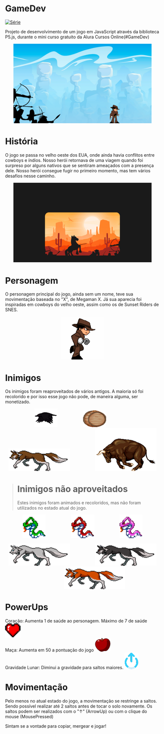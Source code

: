 # GameDev 
[![Série](https://img.shields.io/badge/OctavioLage-GameDev-blue)]()

 Projeto de desenvolvimento de um jogo em JavaScript através da biblioteca P5.js, durante o mini curso gratuito da Alura Cursos Online(#GameDev)

<p align="center">
  <img src="imagens/assets/telaInicial.png" width="450" title="hover text">
</p>

# História
O jogo se passa no velho oeste dos EUA, onde ainda havia conflitos entre cowboys e índios. Nosso herói retornava de uma viagem quando foi surpreso por alguns nativos que se sentiram ameaçados com a presença dele. Nosso herói consegue fugir no primeiro momento, mas tem vários desafios nesse caminho.
<p align="center">
  <img src="imagens/assets/intro2.png"  width="450">
</p>
  
# Personagem
O personagem principal do jogo, ainda sem um nome, teve sua movimentação baseada no "X", de Megaman X. Já sua aparecia foi inspiradas em cowboys do velho oeste, assim como os de Sunset Riders de SNES.
<p align="center">
  <img src="imagens/Screenshots/Personagem.gif" >
</p>

# Inimigos
Os inimigos foram reaproveitados de vários antigos. A maioria só foi recolorido e por isso esse jogo não pode, de maneira alguma, ser monetizado.
<p align="center" justify-content = "space-between">
  <img src="imagens/Screenshots/corvo.gif" width="75">
  <img width="75">
  <img src="imagens/Screenshots/barril.gif" width="75">
  <img width="75">
  <img src="imagens/Screenshots/loboMarron.gif" width="200">
  <img width="75">
  <img src="imagens/Screenshots/Touro.gif" width="200">
</p>

> # Inimigos não aproveitados
> Estes inimigos foram animados e recoloridos, mas não foram utilizados no estado atual do jogo.
<p align="center">
  <img src="imagens/Screenshots/greenSnake.gif" width="75">
  <img width="75">
  <img src="imagens/Screenshots/redSnake.gif" width="75">
  <img width="75">
  <img src="imagens/Screenshots/Cobra.gif" width="75">
</p>
<p align="center">
  <img src="imagens/Screenshots/loboBranco.gif" width="200">
  <img width="75">
  <img src="imagens/Screenshots/loboNegro.gif" width="200">
  <img width="75">
  <img src="imagens/Screenshots/Raposa.gif" width="200">
</p>

# PowerUps
Coração: Aumenta 1 de saúde ao personagem. Máximo de 7 de saúde <img src="imagens/Screenshots/vida.gif" width="50"><br>
Maça: Aumenta em 50 a pontuação do jogo  <img src="imagens/Screenshots/score.gif" width="50"><br>
Gravidade Lunar: Diminui a gravidade para saltos maiores. <img src="imagens/Screenshots/gravidadeZero.gif" width="45">

# Movimentação
Pelo menos no atual estado do jogo, a movimentação se restringe a saltos. Sendo possível realizar até 2 saltos antes de tocar o solo novamente.
Os saltos podem ser realizados com o "↑" (ArrowUp) ou com o clique do mouse (MousePressed)

Sintam se a vontade para copiar, mergear e jogar!
